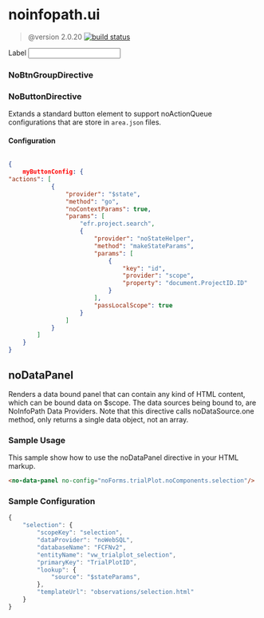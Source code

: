  # noinfopath.ui

 > @version 2.0.20
[![build status](http://gitlab.imginconline.com/noinfopath/noinfopath-ui/badges/master/build.svg)](http://gitlab.imginconline.com/noinfopath/noinfopath-ui/commits/master)


<div class="no-ctrl-group" noid="NOIDbe97eec4fd53452ba72be0281d83bbad" dnd-list="" dnd-drop="">
	<label>Label</label>
	<control>
		<input class="form-control">
	</control>
</div>

### NoBtnGroupDirective

### NoButtonDirective

Extands a standard button element to support noActionQueue configurations
that are store in `area.json` files.


#### Configuration

```json

{
	myButtonConfig: {
"actions": [
			{
				"provider": "$state",
				"method": "go",
				"noContextParams": true,
				"params": [
					"efr.project.search",
					{
						"provider": "noStateHelper",
						"method": "makeStateParams",
						"params": [
							{
								"key": "id",
								"provider": "scope",
								"property": "document.ProjectID.ID"
							}
						],
						"passLocalScope": true
					}
				]
			}
		]
	}
}

```


  ##  noDataPanel

  Renders a data bound panel that can contain
  any kind of HTML content, which can be bound
  data on $scope.  The data sources being bound
  to, are NoInfoPath Data Providers. Note that
  this directive calls noDataSource.one method,
  only returns a single data object, not an array.

  ### Sample Usage

  This sample show how to use the noDataPanel
  directive in your HTML markup.

  ```html
  <no-data-panel no-config="noForms.trialPlot.noComponents.selection"/>
  ```

  ### Sample Configuration

  ```js
  {
      "selection": {
          "scopeKey": "selection",
          "dataProvider": "noWebSQL",
          "databaseName": "FCFNv2",
          "entityName": "vw_trialplot_selection",
          "primaryKey": "TrialPlotID",
          "lookup": {
              "source": "$stateParams",
          },
          "templateUrl": "observations/selection.html"
      }
  }
  ```

